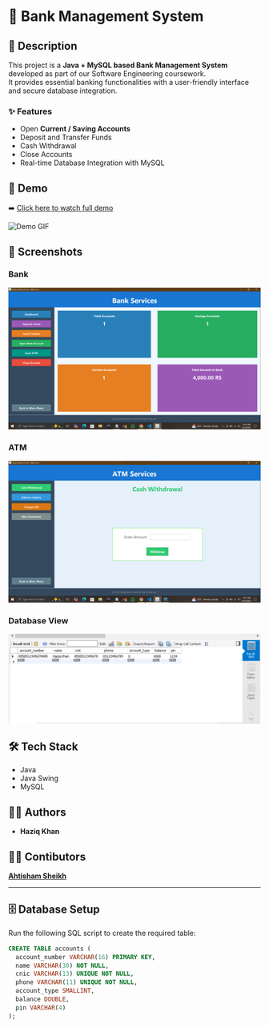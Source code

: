 # 🚀 Bank Management System

## 📖 Description
This project is a **Java + MySQL based Bank Management System** developed as part of our Software Engineering coursework.  
It provides essential banking functionalities with a user-friendly interface and secure database integration.

### ✨ Features
- Open **Current / Saving Accounts**
- Deposit and Transfer Funds
- Cash Withdrawal
- Close Accounts
- Real-time Database Integration with MySQL

## 🎥 Demo
➡️ [Click here to watch full demo](https://www.linkedin.com/posts/haziq-khan-501b8a363_java-mysql-swing-activity-7373428534209507328-afL-?utm_source=share&utm_medium=member_desktop&rcm=ACoAAFpowlEBylMi5Oj5rSEj2rbQpoL1ihttrz4)  

![Demo GIF](screenshots/demo.gif)  

## 📸 Screenshots
### Bank
![Bank Services](screenshots/Bank_Services_Interface.png)  

### ATM
![ATM Interface](screenshots/ATM_Interface.png)  

### Database View
![Database](screenshots/Database.png)  

## 🛠 Tech Stack
- Java  
- Java Swing  
- MySQL  

## 👨‍💻 Authors
- **Haziq Khan**
## 👨‍💻 Contibutors
<a href="https://github.com/Ahtisham-1214">**Ahtisham Sheikh** </a>

---

## 🗄️ Database Setup
Run the following SQL script to create the required table:

```sql
CREATE TABLE accounts (
  account_number VARCHAR(16) PRIMARY KEY,
  name VARCHAR(30) NOT NULL,
  cnic VARCHAR(13) UNIQUE NOT NULL,
  phone VARCHAR(11) UNIQUE NOT NULL,
  account_type SMALLINT,
  balance DOUBLE,
  pin VARCHAR(4)
);
